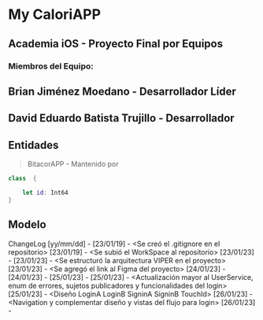 # My CaloriAPP
## Academia iOS - Proyecto Final por Equipos

### Miembros del Equipo:
## Brian Jiménez Moedano - Desarrollador Líder
## David Eduardo Batista Trujillo - Desarrollador

## Entidades

>BitacorAPP - Mantenido por
```swift
class  {

    let id: Int64
}
```

##  Modelo


ChangeLog [yy/mm/dd] <dev name> - <change description>
[23/01/19] <Brian> - <Se creó el .gitignore en el repositorio>
[23/01/19] <Brian> - <Se subió el WorkSpace al repositorio>
[23/01/23] <Brian> - <Se defininieron los Entities y los Services del Proyecto>
[23/01/23] <Brian> - <Se estructuró la arquitectura VIPER en el proyecto>
[23/01/23] <Brian> - <Se agregó el link al Figma del proyecto>
[24/01/23] <Eduardo> - <Avance de los Login View>
[24/01/23] <Brian> - <Avance de los User y Diet Services>
[25/01/23] <Brian> - <Se crearon las clases de los Presenters para las vistas de LogIn y Resgistro>
[25/01/23] <Brian> - <Actualización mayor al UserService, enum de errores, sujetos publicadores y funcionalidades del login>
[25/01/23] <Eduardo> - <Diseño LoginA LoginB SigninA SigninB TouchId>
[26/01/23] <Eduardo> - <Navigation y complementar diseño y vistas del flujo para login>
[26/01/23] <Brian> - <UserService completado y comienzo de Pruebas Unitarias del mismo>
